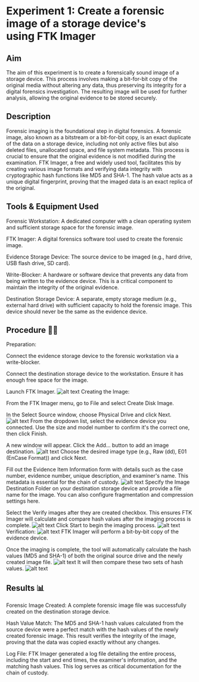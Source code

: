 # Experiment 1: Create a forensic image of a storage device's using FTK Imager

## Aim 
The aim of this experiment is to create a forensically sound image of a storage device. This process involves making a bit-for-bit copy of the original media without altering any data, thus preserving its integrity for a digital forensics investigation. The resulting image will be used for further analysis, allowing the original evidence to be stored securely.

## Description 
Forensic imaging is the foundational step in digital forensics. A forensic image, also known as a bitstream or a bit-for-bit copy, is an exact duplicate of the data on a storage device, including not only active files but also deleted files, unallocated space, and file system metadata. This process is crucial to ensure that the original evidence is not modified during the examination. FTK Imager, a free and widely used tool, facilitates this by creating various image formats and verifying data integrity with cryptographic hash functions like MD5 and SHA-1. The hash value acts as a unique digital fingerprint, proving that the imaged data is an exact replica of the original.

## Tools & Equipment Used 
Forensic Workstation: A dedicated computer with a clean operating system and sufficient storage space for the forensic image.

FTK Imager: A digital forensics software tool used to create the forensic image.

Evidence Storage Device: The source device to be imaged (e.g., hard drive, USB flash drive, SD card).

Write-Blocker: A hardware or software device that prevents any data from being written to the evidence device. This is a critical component to maintain the integrity of the original evidence.

Destination Storage Device: A separate, empty storage medium (e.g., external hard drive) with sufficient capacity to hold the forensic image. This device should never be the same as the evidence device.

## Procedure 👩‍🔬
Preparation:

Connect the evidence storage device to the forensic workstation via a write-blocker.

Connect the destination storage device to the workstation. Ensure it has enough free space for the image.

Launch FTK Imager.
![alt text](<Screenshort1/Screenshot 2025-09-01 215714.png>)
Creating the Image:



From the FTK Imager menu, go to File and select Create Disk Image.

In the Select Source window, choose Physical Drive and click Next.
![alt text](<Screenshort1/Screenshot 2025-09-01 215810.png>)
From the dropdown list, select the evidence device you connected. Use the size and model number to confirm it's the correct one, then click Finish.

A new window will appear. Click the Add... button to add an image destination.
![alt text](<Screenshort1/Screenshot 2025-09-01 215827.png>)
Choose the desired image type (e.g., Raw (dd), E01 (EnCase Format)) and click Next.

Fill out the Evidence Item Information form with details such as the case number, evidence number, unique description, and examiner's name. This metadata is essential for the chain of custody.
![alt text](<Screenshort1/Screenshot 2025-09-01 215840.png>)
Specify the Image Destination Folder on your destination storage device and provide a file name for the image. You can also configure fragmentation and compression settings here.

Select the Verify images after they are created checkbox. This ensures FTK Imager will calculate and compare hash values after the imaging process is complete.
![alt text](<Screenshort1/Screenshot 2025-09-01 215850.png>)
Click Start to begin the imaging process.
![alt text](<Screenshort1/Screenshot 2025-09-01 215904.png>)
Verification:
![alt text](<Screenshort1/Screenshot 2025-09-01 215912.png>)
FTK Imager will perform a bit-by-bit copy of the evidence device.

Once the imaging is complete, the tool will automatically calculate the hash values (MD5 and SHA-1) of both the original source drive and the newly created image file.
![alt text](<Screenshort1/Screenshot 2025-09-01 220112.png>)
It will then compare these two sets of hash values.
![alt text](<Screenshort1/Screenshot 2025-09-01 220419.png>)
## Results 📊
Forensic Image Created: A complete forensic image file was successfully created on the destination storage device.

Hash Value Match: The MD5 and SHA-1 hash values calculated from the source device were a perfect match with the hash values of the newly created forensic image. This result verifies the integrity of the image, proving that the data was copied exactly without any changes.

Log File: FTK Imager generated a log file detailing the entire process, including the start and end times, the examiner's information, and the matching hash values. This log serves as critical documentation for the chain of custody.
